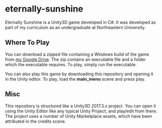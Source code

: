 # eternally-sunshine

Eternally Sunshine is a Unity3D game developed in C#. It was developed as part of my curriculum as an undergraduate at Northeastern University.

## Where To Play

You can download a zipped file containing a Windows build of the game from [my Google Drive](https://drive.google.com/file/d/1P-j2qefdnsbpiSZ-fKlFRmFCs_HfjLaZ/view?usp=sharing). The zip contains an executable file and a folder which the executable requires. To play, simply run the executable.

You can also play this game by downloading this repository and opening it in the Unity editor. To play, load the **main_menu** scene and press play.

## Misc

This repository is structured like a Unity3D 2017.3.x project. You can open it using the Unity Editor like any typical Unity Project, and play/edit from there. The project uses a number of Unity Marketplace assets, which have been attributed in the credits scene.
